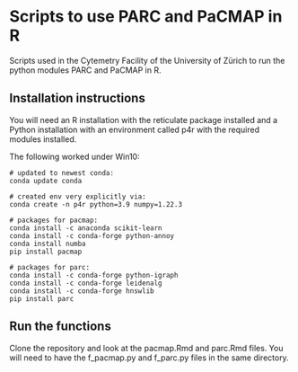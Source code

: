 # Scripts to use PARC and PaCMAP in R

Scripts used in the Cytemetry Facility of the University of Zürich to run the python modules PARC and PaCMAP in R.

## Installation instructions

You will need an R installation with the reticulate package installed and a Python installation with an environment called p4r with the required modules installed.

The following worked under Win10:

```
# updated to newest conda: 
conda update conda

# created env very explicitly via:
conda create -n p4r python=3.9 numpy=1.22.3  

# packages for pacmap:  
conda install -c anaconda scikit-learn  
conda install -c conda-forge python-annoy  
conda install numba  
pip install pacmap  

# packages for parc:  
conda install -c conda-forge python-igraph
conda install -c conda-forge leidenalg
conda install -c conda-forge hnswlib
pip install parc
```
## Run the functions

Clone the repository and look at the pacmap.Rmd and parc.Rmd files. You will need to have the f_pacmap.py and f_parc.py files in the same directory.
